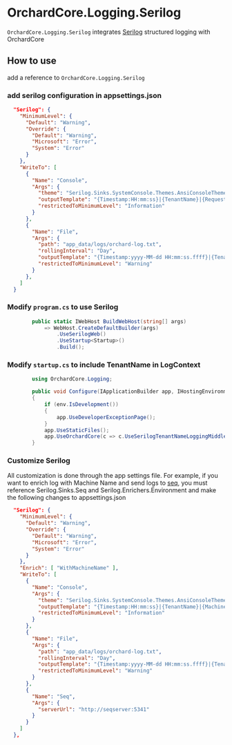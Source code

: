 # OrchardCore.Logging.Serilog

`OrchardCore.Logging.Serilog` integrates [Serilog](https://serilog.net/) structured logging with OrchardCore

## How to use

add a reference to `OrchardCore.Logging.Serilog`

### add serilog configuration in appsettings.json

``` json
  "Serilog": {
    "MinimumLevel": {
      "Default": "Warning",
      "Override": {
        "Default": "Warning",
        "Microsoft": "Error",
        "System": "Error"
      }
    },
    "WriteTo": [
      {
        "Name": "Console",
        "Args": {
          "theme": "Serilog.Sinks.SystemConsole.Themes.AnsiConsoleTheme::Code, Serilog.Sinks.Console",
          "outputTemplate": "{Timestamp:HH:mm:ss}|{TenantName}|{RequestId}|{SourceContext}|{Level:u3}|{Message:lj}{NewLine}{Exception}",
          "restrictedToMinimumLevel": "Information"
        }
      },
      {
        "Name": "File",
        "Args": {
          "path": "app_data/logs/orchard-log.txt",
          "rollingInterval": "Day",
          "outputTemplate": "{Timestamp:yyyy-MM-dd HH:mm:ss.ffff}|{TenantName}|{MachineName}|{RequestId}|{SourceContext}|{Level:u3}|{Message:lj}{NewLine}{Exception}",
          "restrictedToMinimumLevel": "Warning"
        }
      },
    ]
  }
```

### Modify `program.cs` to use Serilog

``` csharp
        public static IWebHost BuildWebHost(string[] args)
            => WebHost.CreateDefaultBuilder(args)
                .UseSerilogWeb()
                .UseStartup<Startup>()
                .Build();
```

### Modify `startup.cs` to include TenantName in LogContext

``` csharp
        using OrchardCore.Logging;

        public void Configure(IApplicationBuilder app, IHostingEnvironment env)
        {
            if (env.IsDevelopment())
            {
                app.UseDeveloperExceptionPage();
            }
            app.UseStaticFiles();
            app.UseOrchardCore(c => c.UseSerilogTenantNameLoggingMiddleware());
        }
```

### Customize Serilog

All customization is done through the app settings file. For example, if you want to enrich
log with Machine Name and send logs to [seq](https://datalust.co/seq), you must reference
Serilog.Sinks.Seq and Serilog.Enrichers.Environment and make the following changes to appsettings.json

``` json
  "Serilog": {
    "MinimumLevel": {
      "Default": "Warning",
      "Override": {
        "Default": "Warning",
        "Microsoft": "Error",
        "System": "Error"
      }
    },
    "Enrich": [ "WithMachineName" ],
    "WriteTo": [
      {
        "Name": "Console",
        "Args": {
          "theme": "Serilog.Sinks.SystemConsole.Themes.AnsiConsoleTheme::Code, Serilog.Sinks.Console",
          "outputTemplate": "{Timestamp:HH:mm:ss}|{TenantName}|{MachineName}|{RequestId}|{SourceContext}|{Level:u3}|{Message:lj}{NewLine}{Exception}",
          "restrictedToMinimumLevel": "Information"
        }
      },
      {
        "Name": "File",
        "Args": {
          "path": "app_data/logs/orchard-log.txt",
          "rollingInterval": "Day",
          "outputTemplate": "{Timestamp:yyyy-MM-dd HH:mm:ss.ffff}|{TenantName}|{MachineName}|{RequestId}|{SourceContext}|{Level:u3}|{Message:lj}{NewLine}{Exception}",
          "restrictedToMinimumLevel": "Warning"
        }
      },
      {
        "Name": "Seq",
        "Args": {
          "serverUrl": "http://seqserver:5341"
        }
      }
    ]
  },
```
